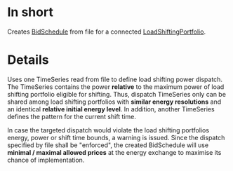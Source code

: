# In short

Creates [BidSchedule](./BidSchedule.md) from file for a connected [LoadShiftingPortfolio](./LoadShiftingPortfolio.md).

# Details

Uses one TimeSeries read from file to define load shifting power dispatch.
The TimeSeries contains the power **relative** to the maximum power of load shifting portfolio eligible for shifting.
Thus, dispatch TimeSeries only can be shared among load shifting portfolios with **similar energy resolutions** and an identical **relative initial energy level**.
In addition, another TimeSeries defines the pattern for the current shift time.

In case the targeted dispatch would violate the load shifting portfolios energy, power or shift time bounds, a warning is issued.
Since the dispatch specified by file shall be "enforced", the created BidSchedule will use **minimal / maximal allowed prices** at the energy exchange to maximise its chance of implementation.